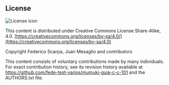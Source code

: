 ## License
![License icon](https://licensebuttons.net/l/by-sa/3.0/88x31.png)

This content is distributed under Creative Commons License Share-Alike, 4.0. [https://creativecommons.org/licenses/by-sa/4.0/](https://creativecommons.org/licenses/by-sa/4.0)

Copyright Federico Scarpa, Juan Mesaglio and contributors

This content consists of voluntary contributions made by many
individuals. For exact contribution history, see its revision history
available at https://github.com/fede-test-varios/mumuki-guia-c-c-101 and the AUTHORS.txt file.

